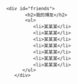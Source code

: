         <div id="friends">
               <h2>我的博友</h2>
               <ul>
                  <li>某某某</li>
                  <li>某某某</li>
                  <li>某某某</li>
                  <li>某某某</li>
                  <li>某某某</li>
                  <li>某某某</li>
                  <li>某某某</li>
              </ul>
           </div>